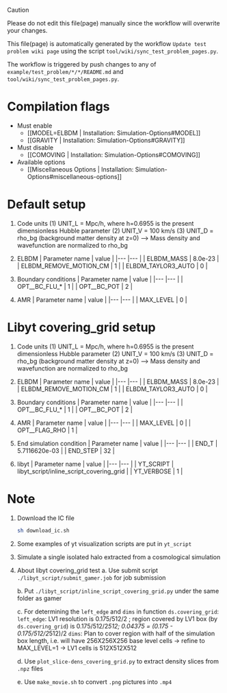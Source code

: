 > [!CAUTION]
> Please do not edit this file(page) manually since the workflow will overwrite your changes.
>
> This file(page) is automatically generated by the workflow `Update test problem wiki page` using the script `tool/wiki/sync_test_problem_pages.py`.
>
> The workflow is triggered by push changes to any of `example/test_problem/*/*/README.md` and `tool/wiki/sync_test_problem_pages.py`.


# Compilation flags
- Must enable
   - [[MODEL=ELBDM | Installation: Simulation-Options#MODEL]]
   - [[GRAVITY | Installation: Simulation-Options#GRAVITY]]
- Must disable
   - [[COMOVING | Installation: Simulation-Options#COMOVING]]
- Available options
   - [[Miscellaneous Options | Installation: Simulation-Options#miscellaneous-options]]


# Default setup
1. Code units
   (1) UNIT_L = Mpc/h, where h=0.6955 is the present dimensionless Hubble parameter
   (2) UNIT_V = 100 km/s
   (3) UNIT_D = rho_bg (background matter density at z=0)
       --> Mass density and wavefunction are normalized to rho_bg

2. ELBDM
   | Parameter name         | value   |
   |---                     |---      |
   | ELBDM_MASS             | 8.0e-23 |
   | ELBDM_REMOVE_MOTION_CM | 1       |
   | ELBDM_TAYLOR3_AUTO     | 0       |

3. Boundary conditions
   | Parameter name | value |
   |---             |---    |
   | OPT__BC_FLU_*  | 1     |
   | OPT__BC_POT    | 2     |

4. AMR
   | Parameter name | value |
   |---             |---    |
   | MAX_LEVEL      | 0     |


# Libyt covering_grid setup
1. Code units
   (1) UNIT_L = Mpc/h, where h=0.6955 is the present dimensionless Hubble parameter
   (2) UNIT_V = 100 km/s
   (3) UNIT_D = rho_bg (background matter density at z=0)
       --> Mass density and wavefunction are normalized to rho_bg

2. ELBDM
   | Parameter name         | value   |
   |---                     |---      |
   | ELBDM_MASS             | 8.0e-23 |
   | ELBDM_REMOVE_MOTION_CM | 1       |
   | ELBDM_TAYLOR3_AUTO     | 0       |

3. Boundary conditions
   | Parameter name | value |
   |---             |---    |
   | OPT__BC_FLU_*  | 1     |
   | OPT__BC_POT    | 2     |

4. AMR
   | Parameter name | value |
   |---             |---    |
   | MAX_LEVEL      | 0     |
   | OPT__FLAG_RHO  | 1     |

5. End simulation condition
   | Parameter name | value         |
   |---             |---            |
   | END_T          | 5.7116620e-03 |
   | END_STEP       | 32            |

6. libyt
   | Parameter name | value                                    |
   |---             |---                                       |
   | YT_SCRIPT      | libyt_script/inline_script_covering_grid |
   | YT_VERBOSE     | 1                                        |


# Note
1. Download the IC file
   ```bash
   sh download_ic.sh
   ```

2. Some examples of yt visualization scripts are put in `yt_script`

3. Simulate a single isolated halo extracted from a cosmological simulation

4. About libyt covering_grid test
   a. Use submit script `./libyt_script/submit_gamer.job` for job submission

   b. Put `./libyt_script/inline_script_covering_grid.py` under the same folder as gamer

   c. For determining the `left_edge` and `dims` in function `ds.covering_grid`:
      `left_edge`: LV1 resolution is 0.175/512/2 ; region covered by LV1 box (by `ds.covering_grid`) is 0.175/512/2*512; 0.04375 = (0.175 - 0.175/512/2*512)/2
      `dims`:      Plan to cover region with half of the simulation box length, i.e. will have 256X256X256 base level cells -> refine to MAX_LEVEL=1 -> LV1 cells is 512X512X512

   d. Use `plot_slice-dens_covering_grid.py` to extract density slices from `.npz` files

   e. Use `make_movie.sh` to convert `.png` pictures into `.mp4`
